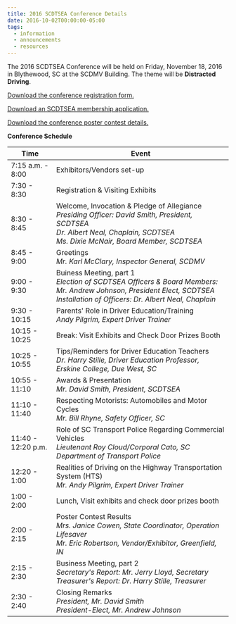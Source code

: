 ```yaml
---
title: 2016 SCDTSEA Conference Details
date: 2016-10-02T00:00:00-05:00
tags:
  - information
  - announcements
  - resources
---
```

The 2016 SCDTSEA Conference will be held on Friday, November 18, 2016 in Blythewood, SC at the SCDMV Building. The theme will be **Distracted Driving**.

[Download the conference registration form.](/static/img/pdf/2016_conference_registration_form.pdf)

[Download an SCDTSEA membership application.](/static/img/pdf/scdtsea_membership_application.pdf)

[Download the conference poster contest details.](/static/img/pdf/2016_conference_poster_contest_details.pdf)

**Conference Schedule**

|Time|Event|
|----|-----|
|7:15 a.m. - 8:00|Exhibitors/Vendors set-up|
|7:30 - 8:30|Registration & Visiting Exhibits|
|8:30 - 8:45|Welcome, Invocation & Pledge of Allegiance<br>*Presiding Officer: David Smith, President, SCDTSEA*<br>*Dr. Albert Neal, Chaplain, SCDTSEA*<br>*Ms. Dixie McNair, Board Member, SCDTSEA*|
|8:45 - 9:00|Greetings<br>*Mr. Karl McClary, Inspector General, SCDMV*|
|9:00 - 9:30|Buiness Meeting, part 1<br>*Election of SCDTSEA Officers & Board Members: Mr. Andrew Johnson, President Elect, SCDTSEA*<br>*Installation of Officers: Dr. Albert Neal, Chaplain*|
|9:30 - 10:15|Parents' Role in Driver Education/Training<br>*Andy Pilgrim, Expert Driver Trainer*|
|10:15 - 10:25|Break: Visit Exhibits and Check Door Prizes Booth|
|10:25 - 10:55|Tips/Reminders for Driver Education Teachers<br>*Dr. Harry Stille, Driver Education Professor, Erskine College, Due West, SC*|
|10:55 - 11:10|Awards & Presentation<br>*Mr. David Smith, President, SCDTSEA*|
|11:10 - 11:40|Respecting Motorists: Automobiles and Motor Cycles<br>*Mr. Bill Rhyne, Safety Officer, SC*|
|11:40 - 12:20 p.m.|Role of SC Transport Police Regarding Commercial Vehicles<br>*Lieutenant Roy Cloud/Corporal Cato, SC Department of Transport Police*|
|12:20 - 1:00|Realities of Driving on the Highway Transportation System (HTS)<br>*Mr. Andy Pilgrim, Expert Driver Trainer*|
|1:00 - 2:00|Lunch, Visit exhibits and check door prizes booth|
|2:00 - 2:15|Poster Contest Results<br>*Mrs. Janice Cowen, State Coordinator, Operation Lifesaver*<br>*Mr. Eric Robertson, Vendor/Exhibitor, Greenfield, IN*|
|2:15 - 2:30|Business Meeting, part 2<br>*Secretary's Report: Mr. Jerry Lloyd, Secretary*<br>*Treasurer's Report: Dr. Harry Stille, Treasurer*|
|2:30 - 2:40|Closing Remarks<br>*President, Mr. David Smith*<br>*President-Elect, Mr. Andrew Johnson*|
